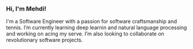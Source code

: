 ### Hi, I'm Mehdi!
I'm a Software Engineer with a passion for software craftsmanship and tennis. I’m currently learning deep learnin and natural language processing and working on acing my serve. I’m also looking to collaborate on revolutionary software projects.
